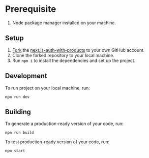# Prerequisite

1. Node package manager installed on your machine.

## Setup

1. [Fork](https://docs.github.com/en/get-started/quickstart/fork-a-repo) the [next.js-auth-with-products](https://github.com/Sunny-unik/next.js-auth-with-products) to your own GitHub account.
2. Clone the forked repository to your local machine.
3. Run `npm i` to install the dependencies and set up the project.

## Development

To run project on your local machine, run:

```shell
npm run dev
```

## Building

To generate a production-ready version of your code, run:

```shell
npm run build
```

To test production-ready version of your code, run:

```shell
npm start
```
